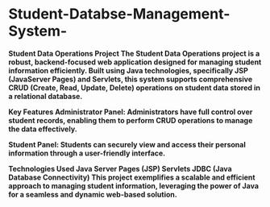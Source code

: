# Student-Databse-Management-System-
<b>Student Data Operations Project<b>
The Student Data Operations project is a robust, backend-focused web application designed for managing student information efficiently. Built using Java technologies, specifically JSP (JavaServer Pages) and Servlets, this system supports comprehensive CRUD (Create, Read, Update, Delete) operations on student data stored in a relational database.

Key Features
Administrator Panel: Administrators have full control over student records, enabling them to perform CRUD operations to manage the data effectively.

Student Panel: Students can securely view and access their personal information through a user-friendly interface.

Technologies Used
Java Server Pages (JSP)
Servlets
JDBC (Java Database Connectivity)
This project exemplifies a scalable and efficient approach to managing student information, leveraging the power of Java for a seamless and dynamic web-based solution.

